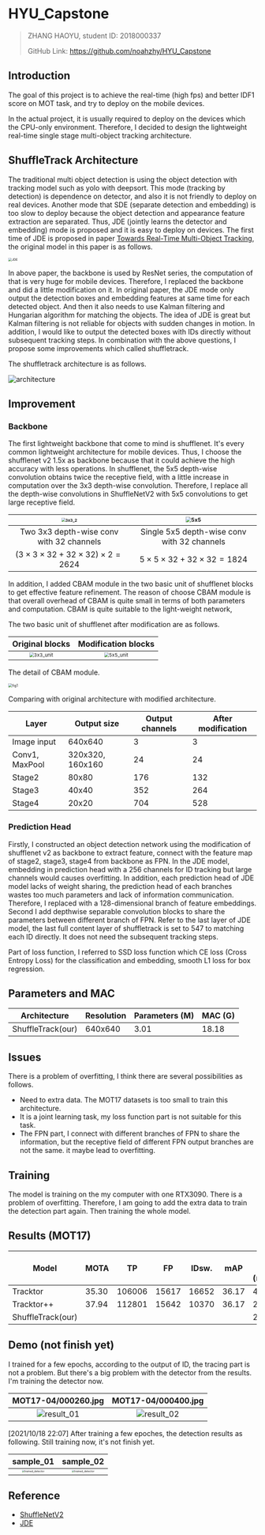 # HYU_Capstone

> ZHANG HAOYU, student ID: 2018000337
>
> GitHub Link: https://github.com/noahzhy/HYU_Capstone



## Introduction

The goal of this project is to achieve the real-time (high fps) and better IDF1 score on MOT task, and try to deploy on the mobile devices.

In the actual project, it is usually required to deploy on the devices which the CPU-only environment. Therefore, I decided to design the lightweight real-time single stage multi-object tracking architecture.



## ShuffleTrack Architecture

The traditional multi object detection is using the object detection with tracking model such as yolo with deepsort. This mode (tracking by detection) is dependence on detector, and also it is not friendly to deploy on real devices. Another mode that SDE (separate detection and embedding) is too slow to deploy because the object detection and appearance feature extraction are separated. Thus, JDE (jointly learns the detector and embedding) mode is proposed and it is easy to deploy on devices. The first time of JDE is proposed in paper [Towards Real-Time Multi-Object Tracking](https://arxiv.org/abs/1909.12605), the original model in this paper is as follows.

<img src="images/JDE.jpg" alt="JDE" style="zoom: 45%;" />

In above paper, the backbone is used by ResNet series, the computation of that is very huge for mobile devices. Therefore, I replaced the backbone and did a little modification on it. In original paper, the JDE mode only output the detection boxes and embedding features at same time for each detected object. And then it also needs to use Kalman filtering and Hungarian algorithm for matching the objects. The idea of JDE is great but Kalman filtering is not reliable for objects with sudden changes in motion. In addition, I would like to output the detected boxes with IDs directly without subsequent tracking steps. In combination with the above questions, I propose some improvements which called shuffletrack. 

The shuffletrack architecture is as follows.

![architecture](images/architecture.png)

## Improvement

### Backbone

The first lightweight backbone that come to mind is shufflenet. It's every common lightweight architecture for mobile devices. Thus, I choose the shufflenet v2 1.5x as backbone because that it could achieve the high accuracy with less operations. In shufflenet, the 5x5 depth-wise convolution obtains twice the receptive field, with a little increase in computation over the 3x3 depth-wise convolution. Therefore, I replace all the depth-wise convolutions in ShuffleNetV2 with 5x5 convolutions to get large receptive field.

| <img src="images/3x3_2.png" alt="3x3_2" style="zoom:50%;" /> | <img src="images/5x5.png" alt="5x5" style="zoom:67%;" /> |
| :------------------------------------------------------------: | :--------------------------------------------------------: |
| Two 3x3 depth-wise conv with 32 channels                     | Single 5x5 depth-wise conv with 32 channels              |
| $(3\times3\times32+32\times32)\times2=2624$                  | $5\times5\times32+32\times32=1824$                       |

In addition, I added CBAM module in the two basic unit of shufflenet blocks to get effective feature refinement. The reason of choose CBAM module is that overall overhead of CBAM is quite small in terms of both parameters and computation. CBAM is quite suitable to the light-weight network, 

The two basic unit of shufflenet after modification are as follows.

|                       Original blocks                        |                     Modification blocks                      |
| :----------------------------------------------------------: | :----------------------------------------------------------: |
| <img src="images/3x3.png" alt="3x3_unit" style="zoom:60%" /> | <img src="images/5x5_cbam.png" alt="5x5_unit" style="zoom:60%" /> |

The detail of CBAM module.

<img src="images/fig1.jpg" alt="fig1" style="zoom:50%;" />



Comparing with original architecture with modified architecture.

| Layer           | Output size   | Output channels | After modification |
| --------------- | ------------- | --------------- | -------------- |
| Image input     | 640x640       | 3               | 3              |
| Conv1, MaxPool  | 320x320, 160x160 | 24              | 24          |
| Stage2          | 80x80         | 176             | 132            |
| Stage3          | 40x40         | 352             | 264            |
| Stage4          | 20x20         | 704             | 528            |



### Prediction Head

Firstly, I constructed an object detection network using the modification of shufflenet v2 as backbone to extract feature, connect with the feature map of stage2, stage3, stage4 from backbone as FPN. In the JDE model, embedding in prediction head with a 256 channels for ID tracking but large channels would causes overfitting. In addition, each prediction head of JDE model lacks of weight sharing, the prediction head of each branches wastes too much parameters and lack of information communication. Therefore, I replaced with a 128-dimensional branch of feature embeddings. Second I add depthwise separable convolution blocks to share the parameters between different branch of FPN. Refer to the last layer of JDE model, the last full content layer of shuffletrack is set to 547 to matching each ID directly. It does not need the subsequent tracking steps.

Part of loss function, I referred to SSD loss function which CE loss (Cross Entropy Loss) for the classification and embedding, smooth L1 loss for box regression.



## Parameters and MAC

| Architecture      | Resolution | Parameters (M) | MAC (G) |
| ----------------- | ---------- | -------------- | ------- |
| ShuffleTrack(our) | 640x640    | 3.01           | 18.18   |



## Issues

There is a problem of overfitting, I think there are several possibilities as follows.

* Need to extra data. The MOT17 datasets is too small to train this architecture.
* It is a joint learning task, my loss function part is not suitable for this task.
* The FPN part, I connect with different branches of FPN to share the information, but the receptive field of different FPN output branches are not the same. it maybe lead to overfitting.



## Training

The model is training on the my computer with one RTX3090. There is a problem of overfitting. Therefore, I am going to add the extra data to train the detection part again. Then training the whole model.



## Results (MOT17)

| Model             |MOTA|TP|FP|IDsw.|mAP|Inference time (ms/frame)|
| ----------------- | ----- | ----- |------| ----- | ----- |---|
| Tracktor          |35.30|106006|15617|16652|36.17|45|
| Tracktor++        |37.94|112801|15642|10370|36.17|2645|
| ShuffleTrack(our) |       |       | | | |20|




## Demo (not finish yet)

I trained for a few epochs, according to the output of ID, the tracing part is not a problem. But there's a big problem with the detector from the results. I'm training the detector now. 

|       MOT17-04/000260.jpg       |        MOT17-04/000400.jpg      |
| :-----------------------------: | :-----------------------------: |
| ![result_01](images/img_01.jpg) | ![result_02](images/img_02.jpg) |

[2021/10/18 22:07] After training a few epoches, the detection results as following. Still training now, it's not finish yet.

| sample_01                 | sample_02           |
| :-----------------------: | :-----------------: |
| <img src="images/trained_detector.jpg" alt="trained_detector" style="zoom: 33%;" /> | <img src="images/trained_detector_02.jpg" alt="trained_detector" style="zoom: 33%;" /> |



## Reference

* [ShuffleNetV2](docs/shuffleNetV2.pdf)
* [JDE](https://arxiv.org/pdf/1909.12605v1.pdf)

